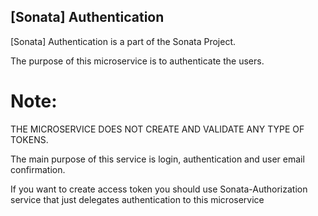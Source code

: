 ## [Sonata] Authentication

[Sonata] Authentication is a part of the Sonata Project.

The purpose of this microservice is to authenticate the users.

# Note: 
THE MICROSERVICE DOES NOT CREATE AND VALIDATE ANY TYPE OF TOKENS.

The main purpose of this service is login, authentication and user email confirmation.

If you want to create access token you should use Sonata-Authorization service that just delegates authentication to this microservice
 
